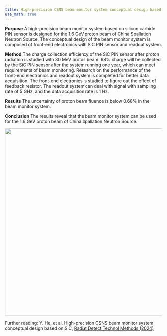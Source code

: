 ```yaml
---
title: High-precision CSNS beam monitor system conceptual design based on SiC 
use_math: true  
---
```


**Purpose** A high-precision beam monitor system based on silicon carbide PIN sensor is designed for the 1.6 GeV proton beam of China Spallation Neutron Source. The conceptual design of the beam monitor system is composed of front-end electronics with SiC PIN sensor and readout system. 

**Method** The charge collection efficiency of the SiC PIN sensor after proton radiation is studied with 80 MeV proton beam. 98% charge will be collected by the SiC PIN sensor after the system running one year, which can meet requirements of beam monitoring. Research on the performance of the front-end electronics and readout system is completed for better data acquisition. The front-end electronics is studied to figure out the effect of feedback resistor. The readout system can deal with signal with sampling rate of 5 GHz, and the data acquisition rate is 1 Hz.

**Results** The uncertainty of proton beam fluence is below 0.68% in the beam monitor system.

**Conclusion**  The results reveal that the beam monitor system can be used for the 1.6 GeV proton beam of China Spallation Neutron Source.

<a href="/docs/publications/p7_sic_bmos_fig6.png">
<img src="/docs/publications/p7_sic_bmos_fig6.png" width="600"/>
</a>

Further reading: Y. He, et al. High-precision CSNS beam monitor system conceptual design based on SiC, [Radiat Detect Technol Methods (2024)](https://doi.org/10.1007/s41605-024-00487-4)
